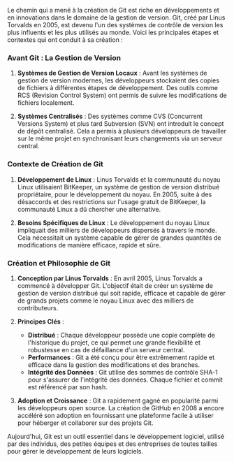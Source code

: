 Le chemin qui a mené à la création de Git est riche en développements et en innovations dans le domaine de la gestion de version. Git, créé par Linus Torvalds en 2005, est devenu l'un des systèmes de contrôle de version les plus influents et les plus utilisés au monde. Voici les principales étapes et contextes qui ont conduit à sa création :

### Avant Git : La Gestion de Version

1. **Systèmes de Gestion de Version Locaux** : Avant les systèmes de gestion de version modernes, les développeurs stockaient des copies de fichiers à différentes étapes de développement. Des outils comme RCS (Revision Control System) ont permis de suivre les modifications de fichiers localement.

2. **Systèmes Centralisés** : Des systèmes comme CVS (Concurrent Versions System) et plus tard Subversion (SVN) ont introduit le concept de dépôt centralisé. Cela a permis à plusieurs développeurs de travailler sur le même projet en synchronisant leurs changements via un serveur central.

### Contexte de Création de Git

1. **Développement de Linux** : Linus Torvalds et la communauté du noyau Linux utilisaient BitKeeper, un système de gestion de version distribué propriétaire, pour le développement du noyau. En 2005, suite à des désaccords et des restrictions sur l'usage gratuit de BitKeeper, la communauté Linux a dû chercher une alternative.

2. **Besoins Spécifiques de Linux** : Le développement du noyau Linux impliquait des milliers de développeurs dispersés à travers le monde. Cela nécessitait un système capable de gérer de grandes quantités de modifications de manière efficace, rapide et sûre.

### Création et Philosophie de Git

1. **Conception par Linus Torvalds** : En avril 2005, Linus Torvalds a commencé à développer Git. L'objectif était de créer un système de gestion de version distribué qui soit rapide, efficace et capable de gérer de grands projets comme le noyau Linux avec des milliers de contributeurs.

2. **Principes Clés** :
   - **Distribué** : Chaque développeur possède une copie complète de l'historique du projet, ce qui permet une grande flexibilité et robustesse en cas de défaillance d'un serveur central.
   - **Performances** : Git a été conçu pour être extrêmement rapide et efficace dans la gestion des modifications et des branches.
   - **Intégrité des Données** : Git utilise des sommes de contrôle SHA-1 pour s'assurer de l'intégrité des données. Chaque fichier et commit est référencé par son hash.

3. **Adoption et Croissance** : Git a rapidement gagné en popularité parmi les développeurs open source. La création de GitHub en 2008 a encore accéléré son adoption en fournissant une plateforme facile à utiliser pour héberger et collaborer sur des projets Git.

Aujourd'hui, Git est un outil essentiel dans le développement logiciel, utilisé par des individus, des petites équipes et des entreprises de toutes tailles pour gérer le développement de leurs logiciels.